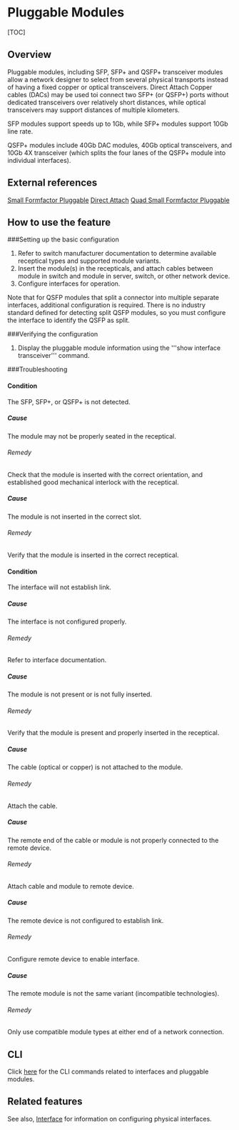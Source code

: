 Pluggable Modules
=================

 [TOC]

## Overview ##
Pluggable modules, including SFP, SFP+ and QSFP+ transceiver modules allow a network designer to select from several physical transports instead of having a fixed copper or optical transceivers. Direct Attach Copper cables (DACs) may be used toi connect two SFP+ (or QSFP+) ports without dedicated transceivers over relatively short distances, while optical transceivers may support distances of multiple kilometers.

SFP modules support speeds up to 1Gb, while SFP+ modules support 10Gb line rate.

QSFP+ modules include 40Gb DAC modules, 40Gb optical transceivers, and 10Gb 4X transceiver (which splits the four lanes of the QSFP+ module into individual interfaces).

## External references ##
[Small Formfactor Pluggable](https://en.wikipedia.org/wiki/Small_form-factor_pluggable_transceiver "Wikipedia")
[Direct Attach](https://en.wikipedia.org/wiki/10_Gigabit_Ethernet#SFP.2B_Direct_Attach "Wikipedia")
[Quad Small Formfactor Pluggable](https://en.wikipedia.org/wiki/QSFP "Wikipedia")

## How to use the feature ##

###Setting up the basic configuration

 1. Refer to switch manufacturer documentation to determine available receptical types and supported module variants.
 1. Insert the module(s) in the recepticals, and attach cables between module in switch and module in server, switch, or other network device.
 1. Configure interfaces for operation.

Note that for QSFP modules that split a connector into multiple separate interfaces, additional configuration is required. There is no industry standard defined for detecting split QSFP modules, so you must configure the interface to identify the QSFP as split.

###Verifying the configuration

 1. Display the pluggable module information using the '''show interface transceiver''' command.

###Troubleshooting

#### Condition
The SFP, SFP+, or QSFP+ is not detected.
##### Cause
The module may not be properly seated in the receptical.
###### Remedy
Check that the module is inserted with the correct orientation, and established good mechanical interlock with the receptical.
##### Cause
The module is not inserted in the correct slot.
###### Remedy
Verify that the module is inserted in the correct receptical.
#### Condition
The interface will not establish link.
##### Cause
The interface is not configured properly.
###### Remedy
Refer to interface documentation.
##### Cause
The module is not present or is not fully inserted.
###### Remedy
Verify that the module is present and properly inserted in the receptical.
##### Cause
The cable (optical or copper) is not attached to the module.
###### Remedy
Attach the cable.
##### Cause
The remote end of the cable or module is not properly connected to the remote device.
###### Remedy
Attach cable and module to remote device.
##### Cause
The remote device is not configured to establish link.
###### Remedy
Configure remote device to enable interface.
##### Cause
The remote module is not the same variant (incompatible technologies).
###### Remedy
Only use compatible module types at either end of a network connection.

## CLI ##
Click [here](https://openswitch.net/cli_feature_name.html#cli_command_anchor) for the CLI commands related to interfaces and pluggable modules.

## Related features ##
See also, [Interface](https://openswitch.net/interface_user_guide.html) for information on configuring physical interfaces.
